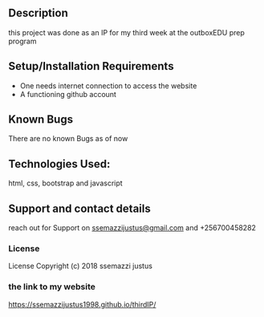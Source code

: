 ## Description
this project was done as an IP for  my third week at the outboxEDU prep program

## Setup/Installation Requirements
* One needs internet connection to access the website
* A functioning github account

## Known Bugs
There are no known Bugs as of now

## Technologies Used:
html, css, bootstrap and javascript

## Support and contact details
reach out for Support on ssemazzijustus@gmail.com and +256700458282
### License
License Copyright (c) 2018 ssemazzi justus


### the link to my website
https://ssemazzijustus1998.github.io/thirdIP/
